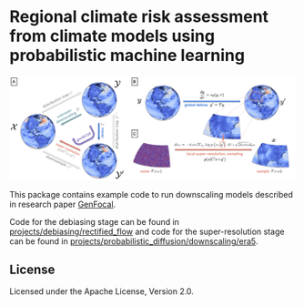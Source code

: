 # Regional climate risk assessment from climate models using probabilistic machine learning

![Diagram of GenFocal](https://github.com/google-research/swirl-dynamics/blob/main/swirl_dynamics/projects/genfocal/figures/genfocal_diagram.png)

This package contains example code to run downscaling models described in
research paper [GenFocal](https://arxiv.org/abs/2412.08079).

Code for the debiasing stage can be found in [projects/debiasing/rectified_flow](https://github.com/google-research/swirl-dynamics/tree/main/swirl_dynamics/projects/debiasing/rectified_flow)
and code for the super-resolution stage can be found in [projects/probabilistic_diffusion/downscaling/era5](https://github.com/google-research/swirl-dynamics/tree/main/swirl_dynamics/projects/probabilistic_diffusion/downscaling/era5).

## License

Licensed under the Apache License, Version 2.0.

